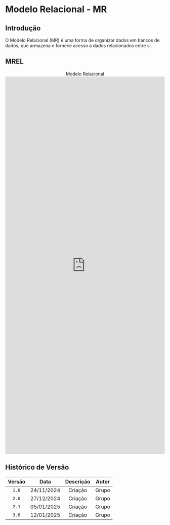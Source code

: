 # Modelo Relacional - MR

## Introdução
O Modelo Relacional (MR) é uma forma de organizar dados em bancos de dados, que armazena e fornece acesso a dados relacionados entre si.

## MREL

<center>
<figcaption>Modelo Relacional</figcaption>
<!--<iframe frameborder="0" style="width:100%;height:600px;" src="https://viewer.diagrams.net/?tags=%7B%7D&lightbox=1&highlight=0000ff&edit=_blank&layers=1&nav=1&title=C%C3%B3pia%20do%20SBD.drawio#Uhttps%3A%2F%2Fdrive.google.com%2Fuc%3Fid%3D181H7I_zokpwSxUxudSI4zEpVyPjdrXr0%26export%3Ddownload"></iframe> -->
<iframe frameborder="0" style="width:100%;height:1191px;" src="https://viewer.diagrams.net/?tags=%7B%7D&lightbox=1&highlight=0000ff&edit=_blank&layers=1&nav=1&title=MER%203.0.drawio#Uhttps%3A%2F%2Fdrive.google.com%2Fuc%3Fid%3D1MMESJaBbnvHBPD98ipvpOgKT2eiZ-Qj-%26export%3Ddownload"></iframe>
</center>

## Histórico de Versão

| Versão |     Data   | Descrição | Autor |
| :----: | :--------: | :-------: | :---: |
| `1.0`  | 24/11/2024 | Criação   | Grupo |
| `2.0`  | 27/12/2024 | Criação   | Grupo |
| `2.1`  | 05/01/2025 | Criação   | Grupo |
| `3.0`  | 12/01/2025 | Criação   | Grupo |